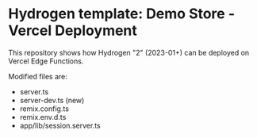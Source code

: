# Hydrogen template: Demo Store - Vercel Deployment

This repository shows how Hydrogen "2" (2023-01+) can be deployed on Vercel Edge Functions.

Modified files are:
* server.ts
* server-dev.ts (new)
* remix.config.ts
* remix.env.d.ts
* app/lib/session.server.ts